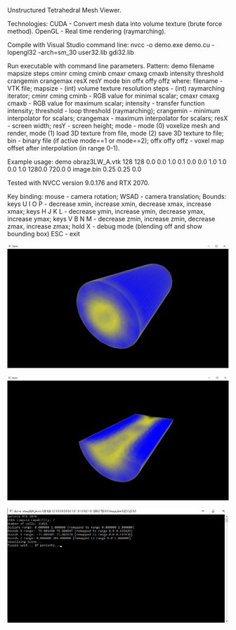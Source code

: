 Unstructured Tetrahedral Mesh Viewer.

Technologies:
CUDA - Convert mesh data into volume texture (brute force method).
OpenGL - Real time rendering (raymarching).

Compile with Visual Studio command line:
nvcc -o demo.exe demo.cu -lopengl32 -arch=sm_30  user32.lib gdi32.lib

Run executable with command line parameters. Pattern:
demo filename mapsize steps cminr cming cminb cmaxr cmaxg cmaxb intensity threshold crangemin crangemax resX resY mode bin offx offy offz
where:
filename - VTK file;
mapsize - (int) volume texture resolution
steps - (int) raymarching iterator;
cminr cming cminb - RGB value for minimal scalar;
cmaxr cmaxg cmaxb - RGB value for maximum scalar;
intensity - transfer function intensity;
threshold - loop threshold (raymarching);
crangemin - minimum interpolator for scalars;
crangemax - maximum interpolator for scalars;
resX - screen width;
resY - screen height;
mode - mode (0) voxelize mesh and render, mode (1) load 3D texture from file, mode (2) save 3D texture to file;
bin - binary file (if active mode==1 or mode==2);
offx offy offz - voxel map offset after interpolation (in range 0-1).

Example usage: demo obraz3LW_A.vtk 128 128 0.0 0.0 1.0 0.1 0.0 0.0 1.0 1.0 0.0 1.0 1280.0 720.0 0 image.bin 0.25 0.25 0.0

Tested with NVCC version 9.0.176 and RTX 2070.

Key binding:
mouse - camera rotation;
WSAD - camera translation;
Bounds:
keys U I O P - decrease xmin, increase xmin, decrease xmax, increase xmax;
keys H J K L - decrease ymin, increase ymin, decrease ymax, increase ymax;
keys V B N M - decrease zmin, increase zmin, decrease zmax, increase zmax;
hold X - debug mode (blending off and show bounding box)
ESC - exit

![alt text](Screenshot1.jpg)

![alt text](Screenshot2.jpg)

![alt text](Screenshot3.jpg)